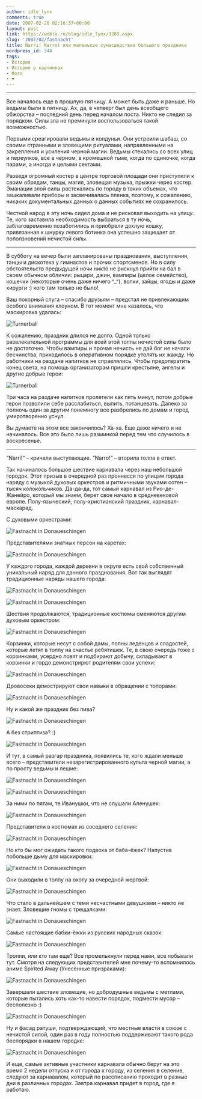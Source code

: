 ```yaml
---
author: idle_lynx
comments: true
date: 2007-02-20 02:16:37+00:00
layout: post
link: https://wobla.ru/blog/idle_lynx/3289.aspx
slug: '2007/02/fastnacht'
title: Narri! Narro! или маленькое сумасшедствие большого праздника
wordpress_id: 344
tags:
- История
- История в картинках
- Фото
- ❤️
---
```


* * *

Все началось еще в прошлую пятницу. А может быть даже и раньше. Но ведьмы были в пятницу. Ах, да, в четверг был день всеобщего обжорства – последний день перед началом поста. Никто не следил за порядком. Силы зла не преминули воспользоваться такой возможностью.

Первыми среагировали ведьмы и колдуньи. Они устроили шабаш, со своими странными и зловещими ритуалами, направленными на закрепления и усиления черной магии. Ведьмы стекались со всех улиц и переулков, все в черном, в кромешной тьме, когда по одиночке, когда парами, а иногда и целыми сектами.

Разведя огромный костер в центре торговой площади они приступили к своим обрядам, танцы, магия, зловещая музыка, прыжки через костер. Эманации злой силы растекались по городу в таких объемах, что зашкаливали приборы и засвечивалась пленка, поэтому, к сожалению, никаких документальных данных о данных событиях не сохранилось.

Честной народ в эту ночь сидел дома и не рисковал выходить на улицу. Те, кого заставила необходимость выбраться в ту ночь, заблаговременно позаботились и приобрели дохлую кошку, привязанная к шнурку левого ботинка она успешно защищает от поползновений нечистой силы.

* * *

В субботу на вечер были запланированы празднования, выступления, танцы и дискотека у гимнастов и прочих спортсменов. Но в силу обстоятельств предыдущей ночи никто не рискнул прийти на бал в своем обычном обличии: рыцари, джин, вампиры (целое семейство), кошечки (некоторые очень даже ничего ^_^), волки, зайцы, ягоды и даже хирурги :) кого там только не было!

Ваш покорный слуга – спасибо друзьям – предстал не привлекающим особого внимания клоуном. В тот момент мне казалось, что маскировка удалась:

![Turnerball](images/2007/02/DSC08086.JPG)

К сожалению, праздник длился не долго. Одной только развлекательной программы для всей этой толпы нечистой силы было не достаточно. Чтобы вампиры и прочая нечисть не дай бог не начали бесчинства, приходилось в оперативном порядке утолять их жажду. Но работники на раздаче напитков не справлялись. Чтобы предотвратить конец света, на помощь организаторам пришли крестьяне, ангелы и другие добрые герои:

![Turnerball](images/2007/02/DSC08093.JPG)

Три часа на раздаче напитков пролетели как пять минут, потом добрые герои позволили себе расслабиться, выпить, потанцевать. Далеко за полночь один за другим понемногу все разбрелись по домам и город умиротворенно уснул.

Вы думаете на этом все закончилось? Ха-ха. Еще даже ничего и не начиналось. Все это было лишь разминкой перед тем что случилось в воскресенье.

* * *

“Narri!“ – кричали выступающие.
“Narro!“ – вторила толпа в ответ.

Так начиналось большое шествие карнавала через наш небольшой городок. Этот призыв в очередной раз проннесся по улицам города наряду с музыкой духовых оркестров и ритмичными звуками сотен – тысяч колокольчиков. Да-да-да, тот самый карнавал из Рио-де-Жанейро, который мы знаем, берет свое начало в средневековой европе. Полу-языческий, полу-христианский праздник, карнавал-маскарад.

С духовыми оркестрами:

![Fastnacht in Donaueschingen](images/2007/02/DSC08129.JPG)

Представителями знатных персон на каретах:

![Fastnacht in Donaueschingen](images/2007/02/DSC08131.JPG)

У каждого города, каждой деревни в округе есть свой собственный уникальный наряд для данного празднования. Вот так выглядят традиционные наряды нашего города:

![Fastnacht in Donaueschingen](images/2007/02/DSC08138.JPG)

![Fastnacht in Donaueschingen](images/2007/02/DSC08139.JPG)

Шествия продолжаются, традиционные костюмы сменяются другим духовым оркестром:

![Fastnacht in Donaueschingen](images/2007/02/DSC08147.JPG)

Корзинки, которые несут с собой дамы, полны леденцов и сладостей, которые летят в толпу на счастье ребятишек. Те, в свою очередь тоже с корзинками, усердно ловят и подбирают добычу, складывают в корзинки и гордо демонстрирют родителям свои успехи:

![Fastnacht in Donaueschingen](images/2007/02/DSC08149.JPG)

Дровосеки демострируют свои навыки в обращении с топорами:

![Fastnacht in Donaueschingen](images/2007/02/DSC08152.JPG)

Ну и какой же праздник без пива?

![Fastnacht in Donaueschingen](images/2007/02/DSC08153.JPG)

А без стриптиза? :)

![Fastnacht in Donaueschingen](images/2007/02/DSC08154.JPG)

И тут, в самый разгар праздника, появились те, кого ждали меньше всего – представители незарегистрированного культа черной магии, а по просту ведьмы и лешие:

![Fastnacht in Donaueschingen](images/2007/02/DSC08159.JPG)

![Fastnacht in Donaueschingen](images/2007/02/DSC08160.JPG)

За ними по пятам, те Иванушки, что не слушали Аленушек:

![Fastnacht in Donaueschingen](images/2007/02/DSC08162.JPG)

Представители в костюмах из соседнего селения:

![Fastnacht in Donaueschingen](images/2007/02/DSC08163.JPG)

Но кто бы мог ожидать такого подвоха от баба-ёжек? Напустив побольше дыму для маскировки:

![Fastnacht in Donaueschingen](images/2007/02/DSC08167.JPG)

Они выходили в толпу на охоту за очередной жертвой:

![Fastnacht in Donaueschingen](images/2007/02/DSC08169.JPG)

Что стало в дальнейшем с теми несчастными девушками – никто не знает.
Зловещие гномы с трещалками:

![Fastnacht in Donaueschingen](images/2007/02/DSC08173.JPG)

Самые настоящие бабки-ёжки из русских народных сказок:

![Fastnacht in Donaueschingen](images/2007/02/DSC08176.JPG)

Тролли, или кто там еще? Все промелькнули перед нами, все побывали тут. Смотря на следующих представителей мне почему-то вспомнилось аниме Spirited Away (Унесённые призраками):

![Fastnacht in Donaueschingen](images/2007/02/DSC08186.JPG)

Завершали шествие зловещие, но добродушные ведьмы с метлами, которые пытались хоть как-то навести порядок, подмести мусор – бесполезно :)

![Fastnacht in Donaueschingen](images/2007/02/DSC08199.JPG)

Ну и фасад ратуши, подтверждающий, что местные власти в союзе с нечистой силой, один раз в году полностью поддерживают такого рода беспорядки в нашем городке:

![Fastnacht in Donaueschingen](images/2007/02/DSC08205.JPG)

И еще, самые активные участники карнавала обычно берут на это время 2 недели отпуска и от города к городу, из селения в селение, следуют за карнавалом, который по рассписанию проходит в разные дни в различных городах. Завтра карнавал придет в город, где я работаю.
